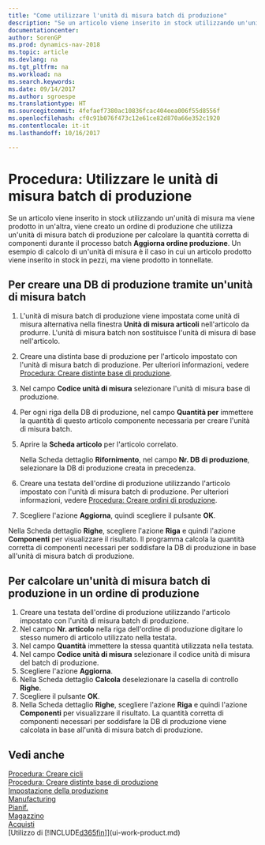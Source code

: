 ```yaml
---
title: "Come utilizzare l'unità di misura batch di produzione"
description: "Se un articolo viene inserito in stock utilizzando un'unità di misura ma viene prodotto in un'altra, l'ordine di produzione deve utilizzare un'unità di misura batch di produzione per calcolare la quantità corretta di componenti. Un esempio di calcolo di un'unità di misura è il caso in cui un articolo prodotto viene inserito in stock in pezzi, ma viene prodotto in tonnellate."
documentationcenter: 
author: SorenGP
ms.prod: dynamics-nav-2018
ms.topic: article
ms.devlang: na
ms.tgt_pltfrm: na
ms.workload: na
ms.search.keywords: 
ms.date: 09/14/2017
ms.author: sgroespe
ms.translationtype: HT
ms.sourcegitcommit: 4fefaef7380ac10836fcac404eea006f55d8556f
ms.openlocfilehash: cf0c91b076f473c12e61ce82d870a66e352c1920
ms.contentlocale: it-it
ms.lasthandoff: 10/16/2017

---
```

# <a name="how-to-work-with-manufacturing-batch-units-of-measure"></a>Procedura: Utilizzare le unità di misura batch di produzione
Se un articolo viene inserito in stock utilizzando un'unità di misura ma viene prodotto in un'altra, viene creato un ordine di produzione che utilizza un'unità di misura batch di produzione per calcolare la quantità corretta di componenti durante il processo batch **Aggiorna ordine produzione**. Un esempio di calcolo di un'unità di misura è il caso in cui un articolo prodotto viene inserito in stock in pezzi, ma viene prodotto in tonnellate.  

## <a name="to-create-a-production-bom-using-a-batch-unit-of-measure"></a>Per creare una DB di produzione tramite un'unità di misura batch  
1.  L'unità di misura batch di produzione viene impostata come unità di misura alternativa nella finestra **Unità di misura articoli** nell'articolo da produrre. L'unità di misura batch non sostituisce l'unità di misura di base nell'articolo.  
2.  Creare una distinta base di produzione per l'articolo impostato con l'unità di misura batch di produzione. Per ulteriori informazioni, vedere [Procedura: Creare distinte base di produzione](production-how-to-create-production-boms.md).  
3.  Nel campo **Codice unità di misura** selezionare l'unità di misura base di produzione.  
4.  Per ogni riga della DB di produzione, nel campo **Quantità per** immettere la quantità di questo articolo componente necessaria per creare l'unità di misura batch.  
5.  Aprire la **Scheda articolo** per l'articolo correlato.  

    Nella Scheda dettaglio **Rifornimento**, nel campo **Nr. DB di produzione**, selezionare la DB di produzione creata in precedenza.  
6.  Creare una testata dell'ordine di produzione utilizzando l'articolo impostato con l'unità di misura batch di produzione. Per ulteriori informazioni, vedere [Procedura: Creare ordini di produzione](production-how-to-create-production-orders.md).  
7.  Scegliere l'azione **Aggiorna**, quindi scegliere il pulsante **OK**.  

Nella Scheda dettaglio **Righe**, scegliere l'azione **Riga** e quindi l'azione **Componenti** per visualizzare il risultato. Il programma calcola la quantità corretta di componenti necessari per soddisfare la DB di produzione in base all'unità di misura batch di produzione.  

## <a name="to-calculate-a-manufacturing-batch-unit-of-measure-on-a-production-order"></a>Per calcolare un'unità di misura batch di produzione in un ordine di produzione  
1.  Creare una testata dell'ordine di produzione utilizzando l'articolo impostato con l'unità di misura batch di produzione.  
2.  Nel campo **Nr. articolo** nella riga dell'ordine di produzione digitare lo stesso numero di articolo utilizzato nella testata.  
3.  Nel campo **Quantità** immettere la stessa quantità utilizzata nella testata.  
4.  Nel campo **Codice unità di misura** selezionare il codice unità di misura del batch di produzione.  
5.  Scegliere l'azione **Aggiorna**.
6.  Nella Scheda dettaglio **Calcola** deselezionare la casella di controllo **Righe**.  
7.  Scegliere il pulsante **OK**.  
8.  Nella Scheda dettaglio **Righe**, scegliere l'azione **Riga** e quindi l'azione **Componenti** per visualizzare il risultato. La quantità corretta di componenti necessari per soddisfare la DB di produzione viene calcolata in base all'unità di misura batch di produzione.  

## <a name="see-also"></a>Vedi anche  
[Procedura: Creare cicli](production-how-to-create-routings.md)  
[Procedura: Creare distinte base di produzione](production-how-to-create-production-boms.md)     
[Impostazione della produzione](production-configure-production-processes.md)  
[Manufacturing](production-manage-manufacturing.md)    
[Pianif.](production-planning.md)   
[Magazzino](inventory-manage-inventory.md)  
[Acquisti](purchasing-manage-purchasing.md)  
[Utilizzo di [!INCLUDE[d365fin](includes/d365fin_md.md)]](ui-work-product.md)  


